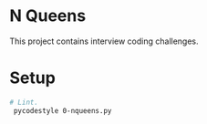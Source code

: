 # N Queens
This project contains interview coding challenges.


# Setup
```bash
# Lint.
 pycodestyle 0-nqueens.py 
```
